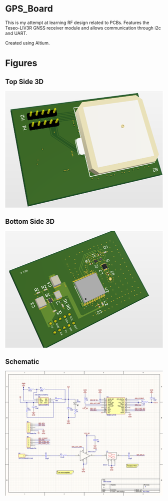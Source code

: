 # GPS_Board
This is my attempt at learning RF design related to PCBs. Features the Teseo-LIV3R GNSS receiver module and allows communication through i2c and UART.

Created using Altium.

# Figures
## Top Side 3D
![alt text](Figures/TopSide.png "Top Side")
## Bottom Side 3D
![alt text](Figures/BottomSide.png "Bottom Side")
## Schematic
![alt text](Figures/Schematic.png "Schematic")

